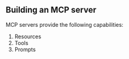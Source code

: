 ## Building an MCP server

MCP servers provide the following capabilities:
1. Resources
2. Tools
3. Prompts
